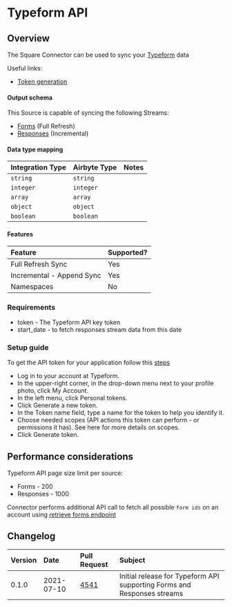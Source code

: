 # Typeform API

## Overview

The Square Connector can be used to sync your [Typeform](https://developer.typeform.com/get-started/) data

Useful links:
- [Token generation](https://developer.typeform.com/get-started/personal-access-token/)

#### Output schema

This Source is capable of syncing the following Streams:

- [Forms](https://developer.typeform.com/create/reference/retrieve-form/) (Full Refresh)
- [Responses](https://developer.typeform.com/responses/reference/retrieve-responses/) (Incremental)


#### Data type mapping

| Integration Type | Airbyte Type | Notes |
| :--- | :--- | :--- |
| `string` | `string` |  |
| `integer` | `integer` |  |
| `array` | `array` |  |
| `object` | `object` |  |
| `boolean` | `boolean` |  |

#### Features

| Feature | Supported? |
| :--- | :--- |
| Full Refresh Sync | Yes |
| Incremental - Append Sync | Yes |
| Namespaces | No |

### Requirements

* token - The Typeform API key token 
* start_date - to fetch responses stream data from this date 

### Setup guide

To get the API token for your application follow this [steps](https://developer.typeform.com/get-started/personal-access-token/)

- Log in to your account at Typeform.
- In the upper-right corner, in the drop-down menu next to your profile photo, click My Account.
- In the left menu, click Personal tokens.
- Click Generate a new token.
- In the Token name field, type a name for the token to help you identify it.
- Choose needed scopes (API actions this token can perform - or permissions it has). See here for more details on scopes.
- Click Generate token.

## Performance considerations

Typeform API page size limit per source:  

- Forms - 200
- Responses - 1000

Connector performs additional API call to fetch all possible `form ids` on an account using [retrieve forms endpoint](https://developer.typeform.com/create/reference/retrieve-forms/)

## Changelog

| Version | Date       | Pull Request | Subject |
| :------ | :--------  | :-----       | :------ |
| 0.1.0   | 2021-07-10 | [4541](https://github.com/airbytehq/airbyte/pull/) | Initial release for Typeform API supporting Forms and Responses streams |
